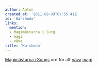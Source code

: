 ```yaml
---
author: Anton
created_at: '2011-08-09T07:55:41Z'
id: 'Ka-shodo'
links:
  mention:
  - Magimästarna i Sung
  - magi
  - väva
title: 'Ka-shodo'
---
```


[Magimästarna i Sungs] ord för att [väva][] [magi].

  [Magimästarna i Sungs]: Magimästarna_i_Sung
  [väva]: väva
  [magi]: magi
